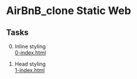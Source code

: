 # AirBnB_clone Static Web


## Tasks

0. Inline styling <br>
[0-index.html](./0-index.html)


1. Head styling <br>
[1-index.html](./1-index.html)
